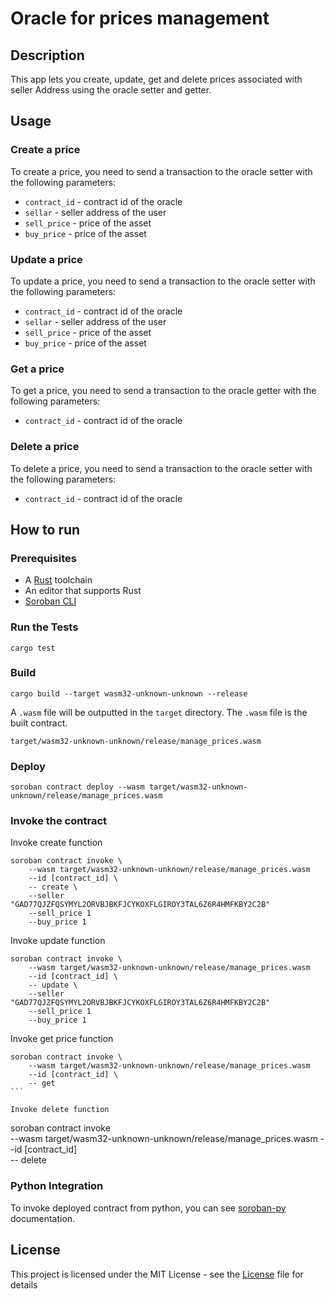 # Oracle for prices management

## Description

This app lets you create, update, get and delete prices associated with seller Address using the oracle setter and getter.

## Usage

### Create a price

To create a price, you need to send a transaction to the oracle setter with the following parameters:

- `contract_id` - contract id of the oracle
- `sellar` - seller address of the user
- `sell_price` - price of the asset
- `buy_price` - price of the asset

### Update a price

To update a price, you need to send a transaction to the oracle setter with the following parameters:

- `contract_id` - contract id of the oracle
- `sellar` - seller address of the user
- `sell_price` - price of the asset
- `buy_price` - price of the asset

### Get a price

To get a price, you need to send a transaction to the oracle getter with the following parameters:

- `contract_id` - contract id of the oracle

### Delete a price

To delete a price, you need to send a transaction to the oracle setter with the following parameters:

- `contract_id` - contract id of the oracle

## How to run

### Prerequisites

- A [Rust](https://www.rust-lang.org/) toolchain
- An editor that supports Rust
- [Soroban CLI](https://soroban.stellar.org/docs/getting-started/setup#install-the-soroban-cli)

### Run the Tests

```
cargo test
```

### Build

```
cargo build --target wasm32-unknown-unknown --release
```

A `.wasm` file will be outputted in the `target` directory. The `.wasm` file is the built contract.

```
target/wasm32-unknown-unknown/release/manage_prices.wasm
```

### Deploy

```
soroban contract deploy --wasm target/wasm32-unknown-unknown/release/manage_prices.wasm
```

### Invoke the contract

Invoke create function

```
soroban contract invoke \
    --wasm target/wasm32-unknown-unknown/release/manage_prices.wasm
    --id [contract_id] \
    -- create \
    --seller "GAD77QJZFQSYMYL2ORVBJBKFJCYKOXFLGIROY3TAL6Z6R4HMFKBY2C2B"
    --sell_price 1
    --buy_price 1
```

Invoke update function

```
soroban contract invoke \
    --wasm target/wasm32-unknown-unknown/release/manage_prices.wasm
    --id [contract_id] \
    -- update \
    --seller "GAD77QJZFQSYMYL2ORVBJBKFJCYKOXFLGIROY3TAL6Z6R4HMFKBY2C2B"
    --sell_price 1
    --buy_price 1
```

Invoke get price function

````
soroban contract invoke \
    --wasm target/wasm32-unknown-unknown/release/manage_prices.wasm
    --id [contract_id] \
    -- get
```

Invoke delete function

````

soroban contract invoke \
 --wasm target/wasm32-unknown-unknown/release/manage_prices.wasm
--id [contract_id] \
 -- delete

### Python Integration

To invoke deployed contract from python, you can see [soroban-py](./soroban-py/README.md) documentation.

## License

This project is licensed under the MIT License - see the [License](./LICENSE.md) file for details
